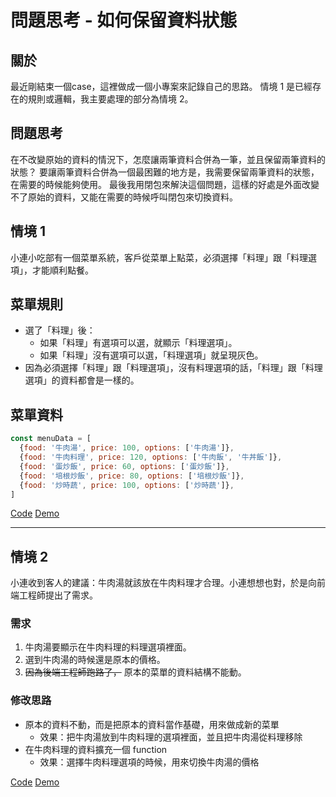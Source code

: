 # 問題思考 - 如何保留資料狀態

## 關於
最近剛結束一個case，這裡做成一個小專案來記錄自己的思路。
情境 1 是已經存在的規則或邏輯，我主要處理的部分為情境 2。

## 問題思考
在不改變原始的資料的情況下，怎麼讓兩筆資料合併為一筆，並且保留兩筆資料的狀態？
要讓兩筆資料合併為一個最困難的地方是，我需要保留兩筆資料的狀態，在需要的時候能夠使用。
最後我用閉包來解決這個問題，這樣的好處是外面改變不了原始的資料，又能在需要的時候呼叫閉包來切換資料。

## 情境 1
小連小吃部有一個菜單系統，客戶從菜單上點菜，必須選擇「料理」跟「料理選項」，才能順利點餐。

## 菜單規則
- 選了「料理」後：
  - 如果「料理」有選項可以選，就顯示「料理選項」。
  - 如果「料理」沒有選項可以選，「料理選項」就呈現灰色。
- 因為必須選擇「料理」跟「料理選項」，沒有料理選項的話，「料理」跟「料理選項」的資料都會是一樣的。

## 菜單資料
```javascript
const menuData = [
  {food: '牛肉湯', price: 100, options: ['牛肉湯']},
  {food: '牛肉料理', price: 120, options: ['牛肉飯', '牛丼飯']},
  {food: '蛋炒飯', price: 60, options: ['蛋炒飯']},
  {food: '培根炒飯', price: 80, options: ['培根炒飯']},
  {food: '炒時蔬', price: 100, options: ['炒時蔬']},
]

```
[Code](https://github.com/BolasLien/my-example/menu-scenario/blob/master/version1.html)
[Demo](https://bolaslien.github.io/my-example/menu-scenario/version1)

---

## 情境 2
小連收到客人的建議：牛肉湯就該放在牛肉料理才合理。小連想想也對，於是向前端工程師提出了需求。

### 需求
1. 牛肉湯要顯示在牛肉料理的料理選項裡面。
2. 選到牛肉湯的時候還是原本的價格。
3. ~~因為後端工程師跑路了，~~ 原本的菜單的資料結構不能動。

### 修改思路
- 原本的資料不動，而是把原本的資料當作基礎，用來做成新的菜單
  - 效果：把牛肉湯放到牛肉料理的選項裡面，並且把牛肉湯從料理移除
- 在牛肉料理的資料擴充一個 function
  - 效果：選擇牛肉料理選項的時候，用來切換牛肉湯的價格


[Code](https://github.com/BolasLien/my-example/menu-scenario/blob/master/version1.html)
[Demo](https://bolaslien.github.io/my-example/menu-scenario/version2)
